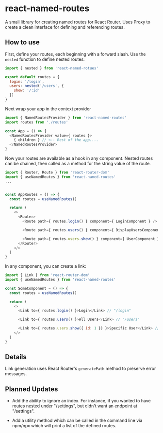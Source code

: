 # react-named-routes

A small library for creating named routes for React Router. Uses Proxy to create a clean interface for defining and referencing routes.

## How to use

First, define your routes, each beginning with a forward slash. Use the `nested` function to define nested routes:

```javascript
import { nested } from 'react-named-rotues'

export default routes = {
  login: '/login',
  users: nested('/users', {
    show: '/:id'
  })
}
```

Next wrap your app in the context provider

```javascript
import { NamedRoutesProvider } from 'react-named-routes'
import routes from './routes'

const App = () => {
  <NamedRoutesProvider value={ routes }>
    { children } // <-- Rest of the app....
  </NamedRoutesProvider>
}

```

Now your routes are available as a hook in any component. Nested routes can be chained, then called as a method for the string value of the route.

```javascript
import { Router, Route } from 'react-router-dom'
import { useNamedRoutes } from 'react-named-routes'
...


const AppRoutes = () => {
  const routes = useNamedRoutes()

  return (
    <>
      <Router>
        <Route path={ routes.login() } component={ LoginComponent } /> // "/login"

        <Route path={ routes.users() } component={ DisplayUsersComponent } /> // "/users"

        <Route path={ routes.users.show() } component={ UserComponent } /> // "/users/:id"
      </Router>
    </>
  )
}

```

In any component, you can create a link:

```javascript
import { Link } from 'react-router-dom'
import { useNamedRoutes } from 'react-named-routes'

const SomeComponent = () => {
  const routes = useNamedRoutes()

  return (
    <>
      <Link to={ routes.login() }>Login</Link> // "/login"

      <Link to={ routes.users() }>All Users</Link> // "/users"

      <Link to={ routes.users.show({ id: 1 }) }>Specific User</Link> // "/users/1"
    </>
  )
}

```

## Details

Link generation uses React Router's `generatePath` method to preserve error messages.

## Planned Updates

* Add the ability to ignore an index. For instance, if you wanted to have routes nested under "/settings", but didn't want an endpoint at "/settings".

* Add a utility method which can be called in the command line via npm/npx which will print a list of the defined routes.
